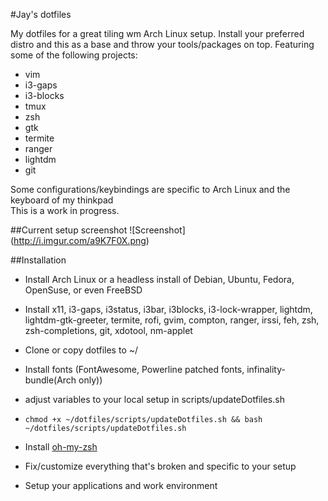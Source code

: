 #Jay's dotfiles
  

My dotfiles for a great tiling wm Arch Linux setup. Install your preferred distro and this as a base and throw your tools/packages on top.
Featuring some of the following projects:  
* vim
* i3-gaps
* i3-blocks
* tmux
* zsh
* gtk
* termite
* ranger
* lightdm
* git

Some configurations/keybindings are specific to Arch Linux and the keyboard of my thinkpad  
This is a work in progress.  

##Current setup screenshot
![Screenshot] (http://i.imgur.com/a9K7F0X.png)

##Installation
  * Install Arch Linux or a headless install of Debian, Ubuntu, Fedora, OpenSuse, or even FreeBSD
  
  * Install x11, i3-gaps, i3status, i3bar, i3blocks, i3-lock-wrapper, lightdm, lightdm-gtk-greeter, termite, rofi, gvim, compton, ranger, irssi, feh, zsh, zsh-completions, git, xdotool, nm-applet

  * Clone or copy dotfiles to ~/

  * Install fonts (FontAwesome, Powerline patched fonts, infinality-bundle(Arch only))

  * adjust variables to your local setup in scripts/updateDotfiles.sh

  * `chmod +x ~/dotfiles/scripts/updateDotfiles.sh && bash ~/dotfiles/scripts/updateDotfiles.sh`

  * Install [oh-my-zsh](https://github.com/robbyrussell/oh-my-zsh)

  * Fix/customize everything that's broken and specific to your setup
  
  * Setup your applications and work environment
